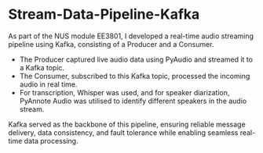 # Stream-Data-Pipeline-Kafka

As part of the NUS module EE3801, I developed a real-time audio streaming pipeline using Kafka, consisting of a Producer and a Consumer.

- The Producer captured live audio data using PyAudio and streamed it to a Kafka topic.
- The Consumer, subscribed to this Kafka topic, processed the incoming audio in real time.
- For transcription, Whisper was used, and for speaker diarization, PyAnnote Audio was utilised to identify different speakers in the audio stream.

Kafka served as the backbone of this pipeline, ensuring reliable message delivery, data consistency, and fault tolerance while enabling seamless real-time data processing.
